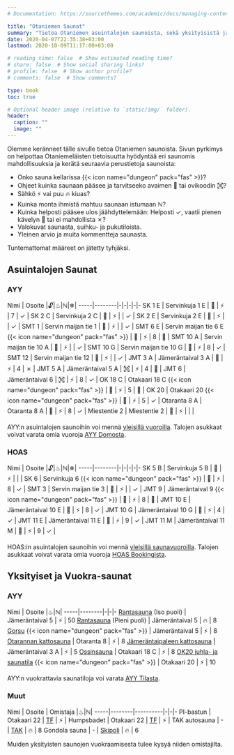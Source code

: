 ```yaml
---
# Documentation: https://sourcethemes.com/academic/docs/managing-content/

title: "Otaniemen Saunat"
summary: "Tietoa Otaniemen asuintalojen saunoista, sekä yksityisistä ja vuokra-saunoista."
date: 2020-04-07T22:35:38+03:00
lastmod: 2020-10-09T11:17:00+03:00

# reading_time: false  # Show estimated reading time?
# share: false  # Show social sharing links?
# profile: false  # Show author profile?
# comments: false  # Show comments?

type: book
toc: true

# Optional header image (relative to `static/img/` folder).
header:
  caption: ""
  image: ""
---
```


Olemme keränneet tälle sivulle tietoa Otaniemen saunoista. Sivun pyrkimys on helpottaa Otaniemeläisten tietoisuutta hyödyntää eri saunomis mahdollisuuksia ja kerätä seuraavia perustietoja saunoista:

- Onko sauna kellarissa {{< icon name="dungeon" pack="fas" >}}?
- Ohjeet kuinka saunaan pääsee ja tarvitseeko avaimen 🔑 tai ovikoodin ㉈?
- Sähkö ⚡ vai puu 🔥 kiuas?
- Kuinka monta ihmistä mahtuu saunaan istumaan ℕ?
- Kuinka helposti pääsee ulos jäähdyttelemään: Helposti ✓, vaatii pienen kävelyn 👣 tai ei mahdollista ✗?
- Valokuvat saunasta, suihku- ja pukutiloista.
- Yleinen arvio ja muita kommentteja saunasta.

Tuntemattomat määreet on jätetty tyhjäksi.

## Asuintalojen Saunat
### AYY
Nimi | Osoite |🔓|♨|ℕ|❄|
-----|--------|-|-|-|-|-
SK 1 E | Servinkuja 1 E | 🔑 | ⚡ | 7 | ✓ |
SK 2 C | Servinkuja 2 C | 🔑 | ⚡ | | ✓ |
SK 2 E | Servinkuja 2 E | 🔑 | ⚡ | | ✓ |
SMT 1 | Servin maijan tie 1 | 🔑 | ⚡ | | ✓ |
SMT 6 E | Servin maijan tie 6 E {{< icon name="dungeon" pack="fas" >}} | 🔑 | ⚡ | 8 | 👣 |
SMT 10 A | Servin maijan tie 10 A | 🔑 | ⚡ | | ✓ |
SMT 10 G | Servin maijan tie 10 G | 🔑 | ⚡ | 8 | ✓ |
SMT 12 | Servin maijan tie 12 | 🔑 | ⚡ | | ✓ |
JMT 3 A | Jämeräntaival 3 A | 🔑 | ⚡ | 4 | ✗ |
JMT 5 A | Jämeräntaival 5 A | ㉈ | ⚡ | 4 | 👣 |
JMT 6 | Jämeräntaival 6 | ㉈ | ⚡ | 8 | ✓ |
OK 18 C | Otakaari 18 C {{< icon name="dungeon" pack="fas" >}} | 🔑 | ⚡ | 5 | 👣 |
OK 20 | Otakaari 20 {{< icon name="dungeon" pack="fas" >}} | 🔑 | ⚡ | 5 | ✓ |
Otaranta 8 A | Otaranta 8 A | 🔑 | ⚡ | 8 | ✓ |
Miestentie 2 | Miestentie 2 | 🔑 | ⚡ | | |

AYY:n asuintalojen saunoihin voi mennä [yleisillä vuoroilla](https://calendar.google.com/calendar/embed?src=jpv0nr25o8389bl3mao4q3hb9s%40group.calendar.google.com). Talojen asukkaat voivat varata omia vuoroja [AYY Domosta](https://domo.ayy.fi/buildings).

### HOAS
Nimi | Osoite |🔓|♨|ℕ|❄|
-----|--------|-|-|-|-|-
SK 5 B | Servinkuja 5 B | 🔑 | ⚡ |  |  |
SK 6 | Servinkuja 6 {{< icon name="dungeon" pack="fas" >}} | 🔑 | ⚡ | 8 | ✓ |
SMT 3 | Servin maijan tie 3 | 🔑 | ⚡ |  | ✓ |
JMT 9 | Jämeräntaival 9 {{< icon name="dungeon" pack="fas" >}} | 🔑 | ⚡ | 8 | 👣 |
JMT 10 E | Jämeräntaival 10 E | 🔑 | ⚡ | 8 | ✓ |
JMT 10 G | Jämeräntaival 10 G | 🔑 | ⚡ | 4 | ✓ |
JMT 11 E | Jämeräntaival 11 E | 🔑 | ⚡ | 9 | ✓ |
JMT 11 M | Jämeräntaival 11 M | 🔑 | ⚡ | 9 | ✓ |

HOAS:in asuintalojen saunoihin voi mennä [yleisillä saunavuoroilla](https://calendar.google.com/calendar/embed?src=jpv0nr25o8389bl3mao4q3hb9s%40group.calendar.google.com). Talojen asukkaat voivat varata omia vuoroja [HOAS Bookingista](https://booking.hoas.fi/).

## Yksityiset ja Vuokra-saunat
### AYY
Nimi | Osoite |♨|ℕ|
-----|--------|-|-|-
[Rantasauna](https://www.ayy.fi/fi/rantasauna) (Iso puoli) | Jämeräntaival 5 | ⚡ | 50
[Rantasauna](https://www.ayy.fi/fi/rantasauna) (Pieni puoli) | Jämeräntaival 5 | 🔥 | 8
[Gorsu](https://www.ayy.fi/fi/gorsu) {{< icon name="dungeon" pack="fas" >}} | Jämeräntaival 5 | ⚡ | 8
[Otarannan kattosauna](https://www.ayy.fi/fi/otarannan-kattosauna) | Otaranta 8 | ⚡ | 8
[Jämeräntaipaleen kattosauna](https://www.ayy.fi/fi/jamerantaipaleen-kattosauna) | Jämeräntaival 3 A | ⚡ | 5
[Ossinsauna](https://www.ayy.fi/fi/ossinsauna) | Otakaari 18 C | ⚡ | 8
[OK20 juhla- ja saunatila](https://www.ayy.fi/fi/ok20-juhla-ja-saunatila) {{< icon name="dungeon" pack="fas" >}} | Otakaari 20 | ⚡ | 10

AYY:n vuokrattavia saunatiloja voi varata [AYY Tilasta](https://tila.ayy.fi/).

### Muut
Nimi | Osoite | Omistaja |♨|ℕ|
-----|--------|----------|-|-|-
PI-bastun | Otakaari 22 | [TF](https://www.teknologforeningen.fi/?lang=en) | ⚡ |
Humpsbadet | Otakaari 22 | [TF](https://www.teknologforeningen.fi/?lang=en) | ⚡ |
TAK autosauna | - | [TAK](https://tak.ayy.fi/tak/index.php?page=autosauna) | 🔥 | 8
Gondola sauna | - | [Skipoli](https://www.skipoli.fi/en/member-benefits/suomi-gondolisauna/) | 🔥 | 6

Muiden yksityisten saunojen vuokraamisesta tulee kysyä niiden omistajilta.
